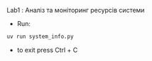 Lab1 : Аналіз та моніторинг ресурсів системи  
- Run:  
```sh
uv run system_info.py  
```  
- to exit press Ctrl + C  
